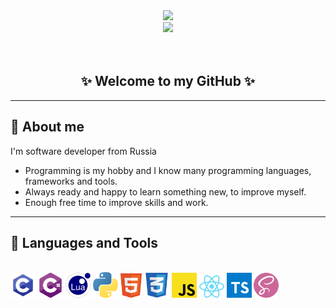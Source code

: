 <div id="header" align="center">
    <img src="https://user-images.githubusercontent.com/69011963/137184767-79a13ec7-1bb3-4341-a6da-3a149c9c159a.gif" width="300"/>
    <div id="badges">
        <a href="https://t.me/x_loli">
            <img height="35px" src="https://encrypted-tbn0.gstatic.com/images?q=tbn:ANd9GcQ6ieyFgdcq73ubxSwih0qjo4kUZvr9o-eCNPkZE6HmKSWbjZGAtGvILfRH5OZouXATag&usqp=CAU">
        </a>
    </div>
    <img src="https://komarev.com/ghpvc/?username=netier&style=flat-square&color=blue" alt=""/>
    <br><br>
    <h2>✨ Welcome to my GitHub ✨</h2>
</div>

---
## 📑 About me
I'm software developer from Russia
+ Programming is my hobby and I know many programming languages, frameworks and tools.
+ Always ready and happy to learn something new, to improve myself.
+ Enough free time to improve skills and work.
---
## 🔧 Languages and Tools
<br>
<div>
<img src="icons/c.png" width="40px" alt="C">
<img src="icons/cs.png" width="40px" alt="C#">
<img src="icons/lua.png" width="40px" alt="Lua">
<img src="icons/py.png" width="40px" alt="Python">
<img src="icons/html.png" width="34px" alt="HTML">
<img src="icons/css.png" width="40px" alt="CSS">
<img src="icons/js.png" width="40px" alt="JS">
<img src="icons/react.png" width="40px" alt="React">
<img src="icons/ts.png" width="40px" alt="TS">
<img src="icons/sass.png" width="40px" alt="SASS">
</div>